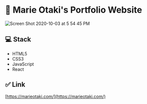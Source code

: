 # 👋 Marie Otaki's Portfolio Website

![Screen Shot 2020-10-03 at 5 54 45 PM](https://user-images.githubusercontent.com/33252783/95004565-9144a280-05a1-11eb-93fb-ace0a0832e45.png)


## 💻 Stack

- HTML5
- CSS3
- JavaScript
- React

## ✅ Link

[https://marieotaki.com/](https://marieotaki.com/)
